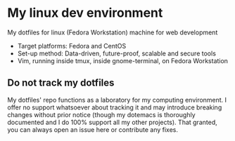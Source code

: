 # My linux dev environment

My dotfiles for linux (Fedora Workstation) machine for web development

-   Target platforms: Fedora and CentOS
-   Set-up method: Data-driven, future-proof, scalable and secure tools
-   Vim, running inside tmux, inside gnome-terminal, on Fedora Workstation

## Do not track my dotfiles

My dotfiles' repo functions as a laboratory for my computing
environment.  I offer no support whatsoever about tracking it and may
introduce breaking changes without prior notice (though my dotemacs is
thoroughly documented and I do 100% support all my other projects).
That granted, you can always open an issue here or contribute any fixes.

